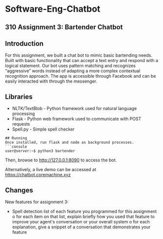 # Software-Eng-Chatbot
## 310 Assignment 3: Bartender Chatbot

## Introduction
For this assignment, we built a chat bot to mimic basic bartending needs. Built with basic functionality that can accept a text entry and respond with a logical statement. Our bot uses pattern matching and recognizes “aggressive” words instead of adapting a more complex contextual recognition approach. The app is accessible through Facebook and can be easily interacted with through the messenger.

## Libraries
* NLTK/TextBlob - Python framework used for natural language processing
* Flask - Python web framework used to communicate with POST requests
* Spell.py - Simple spell checker

```
## Running
Once installed, run flask and node as background processes.
```console
user@server:~$ python3 bartender
```
Then, browse to http://127.0.0.1:8090 to access the bot.

Alternatively, a live demo can be accessed at https://chatbot.coremachine.xyz

## Changes
New features for assignment 3:
- Spell detection
list of each feature you programmed for this assignment
o for each item on that list, explain briefly how you used that feature to
improve your agent's conversation or your overall system
o for each explanation, give a snippet of a conversation that demonstrates
your feature

